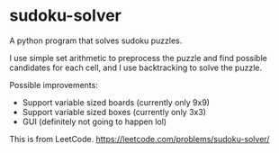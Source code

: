 # sudoku-solver
A python program that solves sudoku puzzles.

I use simple set arithmetic to preprocess the puzzle and find possible candidates for each cell,
and I use backtracking to solve the puzzle.

Possible improvements:
  - Support variable sized boards (currently only 9x9)
  - Support variable sized boxes (currently only 3x3)
  - GUI (definitely not going to happen lol)
  
This is from LeetCode. https://leetcode.com/problems/sudoku-solver/
